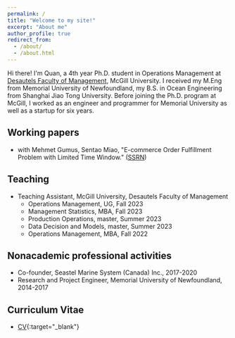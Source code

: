 ```yaml
---
permalink: /
title: "Welcome to my site!"
excerpt: "About me"
author_profile: true
redirect_from: 
  - /about/
  - /about.html
---
```


Hi there! I'm Quan, a 4th year Ph.D. student in Operations Management at [Desautels Faculty of Management](https://www.mcgill.ca/desautels/quan-zhou), McGill University. I received my M.Eng from Memorial University of Newfoundland, my B.S. in Ocean Engineering from Shanghai Jiao Tong University. Before joining the Ph.D. program at McGill, I worked as an engineer and programmer for Memorial University as well as a startup for six years.

<!-- ## Research interests -->

## Working papers

* with Mehmet Gumus, Sentao Miao, "E-commerce Order Fulfillment Problem with Limited Time Window." ([SSRN](http://dx.doi.org/10.2139/ssrn.4547699))

## Teaching

* Teaching Assistant, McGill University, Desautels Faculty of Management
  + Operations Management, UG, Fall 2023
  + Management Statistics, MBA, Fall 2023
  + Production Operations, master, Summer 2023
  + Data Decision and Models, master, Summer 2023
  + Operations Management, MBA, Fall 2022

## Nonacademic professional activities

* Co-founder, Seastel Marine System (Canada) Inc., 2017-2020
* Research and Project Engineer, Memorial University of Newfoundland, 2014-2017

## Curriculum Vitae

* [CV](https://www.dropbox.com/scl/fi/pfvm62sc7ey875vfsnzl5/CV.pdf?rlkey=hcwzon1pvlvis72pzfwfh5j84&dl=0){:target="_blank"} 


